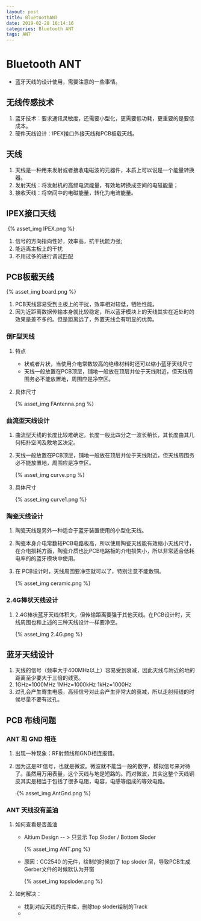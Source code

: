 ```yaml
---
layout: post
title: BluetoothANT
date: 2019-02-28 16:14:16
categories: Bluetooth ANT
tags: ANT
---
```


# Bluetooth ANT

+ 蓝牙天线的设计使用，需要注意的一些事情。

## 无线传感技术

1. 蓝牙技术：要求通讯灵敏度，还需要小型化，更需要低功耗，更重要的是要低成本。
2. 硬件天线设计：IPEX接口外接天线和PCB板载天线。

## 天线

1. 天线是一种用来发射或者接收电磁波的元器件，本质上可以说是一个能量转换器。
2. 发射天线：将发射机的高频电流能量，有效地转换成空间的电磁能量；
3. 接收天线：将空间中的电磁能量，转化为电流能量。

## IPEX接口天线

​		{% asset_img IPEX.png %}

1. 信号的方向指向性好，效率高，抗干扰能力强;
2. 能远离主板上的干扰
3. 不用过多的进行调试匹配

## PCB板载天线

{% asset_img board.png %}

1. PCB天线容易受到主板上的干扰，效率相对较低，牺牲性能。
2. 因为近距离数据传输本身就比较稳定，所以蓝牙模块上的天线其实在近处时的效果是差不多的。但是距离远了，外置天线会有明显的优势。

### **倒F型天线**

1. 特点

   + 状或者片状，当使用介电常数较高的绝缘材料时还可以缩小蓝牙天线尺寸
   + 天线一般放置在PCB顶层，铺地一般放在顶层并位于天线附近，但天线周围务必不能放置地，周围应是净空区。

2. 具体尺寸

   {% asset_img FAntenna.png %}

### **曲流型天线设计**

1. 曲流型天线的长度比较难确定。长度一般比四分之一波长稍长，其长度由其几何拓扑空间及敷地区决定。

2. 天线一般放置在PCB顶层，铺地一般放在顶层并位于天线附近，但天线周围务必不能放置地，周围应是净空区。

   {% asset_img curve.png %}

3. 具体尺寸

   {% asset_img curve1.png %}

### **陶瓷天线设计**

1. 陶瓷天线是另外一种适合于蓝牙装置使用的小型化天线。

2. 陶瓷本身介电常数较PCB电路板高，所以使用陶瓷天线能有效缩小天线尺寸，在介电损耗方面，陶瓷介质也比PCB电路板的介电损失小，所以非常适合低耗电率的的蓝牙模块中使用。

3. 在 PCB设计时，天线周围要净空就可以了，特别注意不能敷铜。

   {% asset_img ceramic.png %}

### **2.4G棒状天线设计**

1. 2.4G棒状蓝牙天线体积大，但传输距离要强于其他天线。在PCB设计时，天线周围也和上述的三种天线设计一样要净空。

   {% asset_img 2.4G.png %}

## 蓝牙天线设计

1. 天线的信号（频率大于400MHz以上）容易受到衰减，因此天线与附近的地的距离至少要大于三倍的线宽。
2.  1GHz=1000MHz 1MHz=1000kHz 1kHz=1000Hz
3. 过孔会产生寄生电感，高频信号对此会产生非常大的衰减，所以走射频线的时候尽量不要有过孔。

## PCB 布线问题

### ANT 和 GND 相连

1. 出现一种现象：RF射频线和GND相连报错。
2. 因为这是RF信号，也就是微波。微波就不能当一般的数字，模拟信号来对待了。虽然用万用表量，这个天线与地是短路的。而对微波，其实这整个天线铜皮其实是相当于包括了很多电阻，电容，电感等组成的等效电路。

   ·{% asset_img AntGnd.png %}

### ANT 天线没有盖油

1. 如何查看是否盖油

   + Altium Design -- >  只显示 Top Sloder /  Bottom Sloder

     {% asset_img ANT.png %}

   + 原因：CC2540 的元件，绘制的时候加了 top sloder 层，导致PCB生成Gerber文件的时候默认为开窗

     {% asset_img topsloder.png %}

2. 如何解决：

   + 找到对应天线的元件库，删除top sloder绘制的Track
   + 